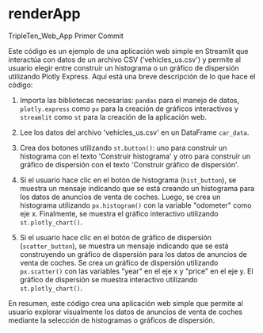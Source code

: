 # renderApp
TripleTen_Web_App
Primer Commit

 Este código es un ejemplo de una aplicación web simple en Streamlit que interactúa con datos de un archivo CSV ('vehicles_us.csv') y permite al usuario elegir entre construir un histograma o un gráfico de dispersión utilizando Plotly Express. Aquí está una breve descripción de lo que hace el código:

1. Importa las bibliotecas necesarias: `pandas` para el manejo de datos, `plotly.express` como `px` para la creación de gráficos interactivos y `streamlit` como `st` para la creación de la aplicación web.

2. Lee los datos del archivo 'vehicles_us.csv' en un DataFrame `car_data`.

3. Crea dos botones utilizando `st.button()`: uno para construir un histograma con el texto 'Construir histograma' y otro para construir un gráfico de dispersión con el texto 'Construir gráfico de dispersión'.

4. Si el usuario hace clic en el botón de histograma (`hist_button`), se muestra un mensaje indicando que se está creando un histograma para los datos de anuncios de venta de coches. Luego, se crea un histograma utilizando `px.histogram()` con la variable "odometer" como eje x. Finalmente, se muestra el gráfico interactivo utilizando `st.plotly_chart()`.

5. Si el usuario hace clic en el botón de gráfico de dispersión (`scatter_button`), se muestra un mensaje indicando que se está construyendo un gráfico de dispersión para los datos de anuncios de venta de coches. Se crea un gráfico de dispersión utilizando `px.scatter()` con las variables "year" en el eje x y "price" en el eje y. El gráfico de dispersión se muestra interactivo utilizando `st.plotly_chart()`.

En resumen, este código crea una aplicación web simple que permite al usuario explorar visualmente los datos de anuncios de venta de coches mediante la selección de histogramas o gráficos de dispersión.  
